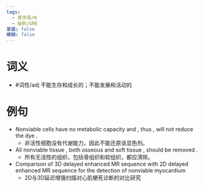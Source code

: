 ```yaml
---
tags:
  - 首字母/N
  - 级别/GRE
掌握: false
模糊: false
---
```

# 词义
- #词性/adj  不能生存和成长的；不能发展和活动的
# 例句
- Nonviable cells have no metabolic capacity and , thus , will not reduce the dye .
	- 非活性细胞没有代谢能力，因此不能还原该显色剂。
- All nonviable tissue , both osseous and soft tissue , should be removed .
	- 所有无活性的组织，包括骨组织和软组织，都应清除。
- Comparison of 3D delayed enhanced MR sequence with 2D delayed enhanced MR sequence for the detection of nonviable myocardium
	- 2D与3D延迟增强扫描对心肌梗死诊断的对比研究
